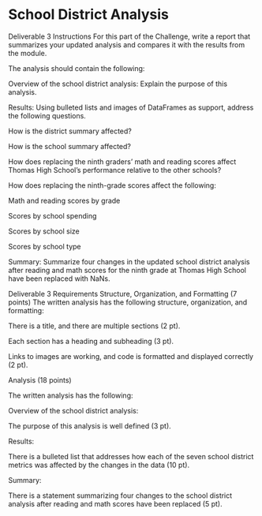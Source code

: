 # School District Analysis

Deliverable 3 Instructions
For this part of the Challenge, write a report that summarizes your updated analysis and compares it with the results from the module.

The analysis should contain the following:

Overview of the school district analysis: Explain the purpose of this analysis.

Results: Using bulleted lists and images of DataFrames as support, address the following questions.

How is the district summary affected?

How is the school summary affected?

How does replacing the ninth graders’ math and reading scores affect Thomas High School’s performance relative to the other schools?

How does replacing the ninth-grade scores affect the following:

Math and reading scores by grade

Scores by school spending

Scores by school size

Scores by school type

Summary: Summarize four changes in the updated school district analysis after reading and math scores for the ninth grade at Thomas High School have been replaced with NaNs.

Deliverable 3 Requirements
Structure, Organization, and Formatting (7 points)
The written analysis has the following structure, organization, and formatting:

There is a title, and there are multiple sections (2 pt).

Each section has a heading and subheading (3 pt).

Links to images are working, and code is formatted and displayed correctly (2 pt).

Analysis (18 points)

The written analysis has the following:

Overview of the school district analysis:

The purpose of this analysis is well defined (3 pt).

Results:

There is a bulleted list that addresses how each of the seven school district metrics was affected by the changes in the data (10 pt).

Summary:

There is a statement summarizing four changes to the school district analysis after reading and math scores have been replaced (5 pt).
